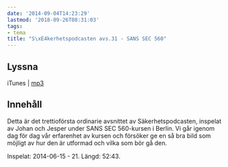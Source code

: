```yaml
---
date: '2014-09-04T14:23:29'
lastmod: '2018-09-26T08:31:03'
tags:
- tema
title: "S\xE4kerhetspodcasten avs.31 - SANS SEC 560"
---
```

## Lyssna

iTunes \| [mp3](http://traffic.libsyn.com/sakerhetspodcasten/sans560mixdown_1.mp3)

## Innehåll

Detta är det trettioförsta ordinarie avsnittet av Säkerhetspodcasten, inspelat av
Johan och Jesper under SANS SEC 560-kursen i Berlin. Vi går igenom dag för dag vår
erfarenhet av kursen och försöker ge en så bra bild som möjligt av hur den är utformad
och vilka som bör gå den.

Inspelat: 2014-06-15 - 21. Längd: 52:43.

